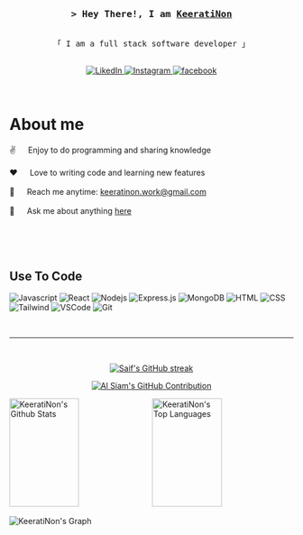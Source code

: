 <!-- Intro  -->
<h3 align="center">
        <samp>&gt; Hey There!, I am
                <b><a target="_blank" href="https://alsiam.com">KeeratiNon</a></b>
        </samp>
</h3>


<p align="center"> 
  <samp>
    <br>
    「 I am a full stack software developer 」
    <br>
    <br>
  </samp>
</p>

<p align="center">
 <a href="https://www.linkedin.com/in/keeratinon" target="_blank">
  <img src="https://img.shields.io/badge/LinkedIn-0077B5?style=for-the-badge&logo=linkedin&logoColor=white" alt="LikedIn"/>
 </a>
 <a href="https://www.instagram.com/9.nnt" target="_blank">
  <img src="https://img.shields.io/badge/Instagram-fe4164?style=for-the-badge&logo=instagram&logoColor=white" alt="Instagram" />
 </a> 
 <a href="https://www.facebook.com/keerati.daoweerakul" target="_blank">
  <img src="https://img.shields.io/badge/Facebook-20BEFF?&style=for-the-badge&logo=facebook&logoColor=white" alt="facebook"  />
  </a> 
</p>
<br />

<!-- About Section -->
 # About me
 
<p>
  
 ✌️ &emsp; Enjoy to do programming and sharing knowledge <br/><br/>
 ❤️ &emsp; Love to writing code and learning new features<br/><br/>
 📧 &emsp; Reach me anytime: keeratinon.work@gmail.com<br/><br/>
 💬 &emsp; Ask me about anything [here](https://github.com/KeeratiNon)

</p>

<br/>
<br/>
<br/>

## Use To Code

![Javascript](https://img.shields.io/badge/Javascript-F0DB4F?style=for-the-badge&labelColor=black&logo=javascript&logoColor=F0DB4F)
![React](https://img.shields.io/badge/-React-61DBFB?style=for-the-badge&labelColor=black&logo=react&logoColor=61DBFB)
![Nodejs](https://img.shields.io/badge/Nodejs-3C873A?style=for-the-badge&labelColor=black&logo=node.js&logoColor=3C873A)
![Express.js](https://img.shields.io/badge/Express.js-000000?style=for-the-badge&logo=express&logoColor=white)
![MongoDB](https://img.shields.io/badge/MongoDB-4EA94B?style=for-the-badge&logo=mongodb&logoColor=white)
![HTML](https://img.shields.io/badge/HTML5-E34F26?style=for-the-badge&logo=html5&logoColor=white)
![CSS](https://img.shields.io/badge/CSS-1572B6?style=for-the-badge&logo=css&logoColor=white)
![Tailwind](https://img.shields.io/badge/Tailwind_CSS-092749?style=for-the-badge&logo=tailwindcss&logoColor=06B6D4&labelColor=000000)
![VSCode](https://img.shields.io/badge/Visual_Studio-0078d7?style=for-the-badge&logo=visual%20studio&logoColor=white)
![Git](https://img.shields.io/badge/Git-F05032?style=for-the-badge&logo=git&logoColor=white)


<br/>
<hr/>
<br/>

<p align="center">
  <a href="https://github.com/KeeratiNon">
    <img src="https://github-readme-streak-stats.herokuapp.com/?user=KeeratiNon&theme=radical&border=7F3FBF&background=0D1117" alt="Saif's GitHub streak"/>
  </a>
</p>

<p align="center">
  <a href="https://github.com/KeeratiNon">
    <img src="https://github-profile-summary-cards.vercel.app/api/cards/profile-details?username=KeeratiNon&theme=radical" alt="Al Siam's GitHub Contribution"/>
  </a>
</p>

<a> 
    <a href="https://github.com/KeeratiNon"><img alt="KeeratiNon's Github Stats" src="https://denvercoder1-github-readme-stats.vercel.app/api?username=KeeratiNon&show_icons=true&count_private=true&theme=react&border_color=7F3FBF&bg_color=0D1117&title_color=F85D7F&icon_color=F8D866" height="192px" width="49.5%"/></a>
  <a href="https://github.com/KeeratiNon"><img alt="KeeratiNon's Top Languages" src="https://denvercoder1-github-readme-stats.vercel.app/api/top-langs/?username=KeeratiNon&langs_count=8&layout=compact&theme=react&border_color=7F3FBF&bg_color=0D1117&title_color=F85D7F&icon_color=F8D866" height="192px" width="49.5%"/></a>
  <br/>
</a>


![KeeratiNon's Graph](https://github-readme-activity-graph.vercel.app/graph?username=KeeratiNon&custom_title=Al%20Siam's%20GitHub%20Activity%20Graph&bg_color=0D1117&color=7F3FBF&line=7F3FBF&point=7F3FBF&area_color=FFFFFF&title_color=FFFFFF&area=true)
